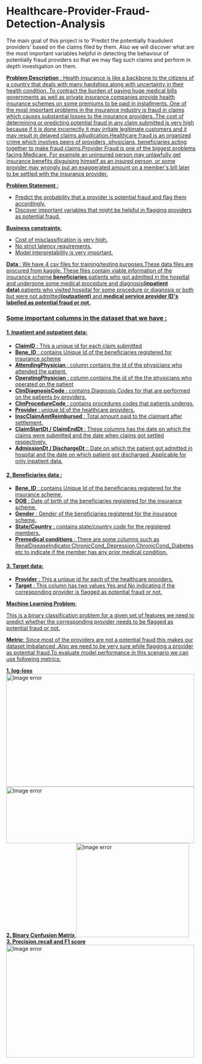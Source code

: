# Healthcare-Provider-Fraud-Detection-Analysis
The main goal of this project is to ’Predict the potentially fraudulent providers’ based on the claims filed by them. Also we will discover what are the most important variables helpful in detecting the behaviour of potentially fraud providers so that we may flag such claims and perform in depth investigation on them.


<b><u>Problem Description</b> : Health insurance is like a backbone to the citizens of a country that deals with
many hardships along with uncertainty in their health condition. To contract the burden of paying huge
medical bills governments as well as private insurance companies provide health insurance schemes on
some premiums to be paid in installments.
One of the most important problems in the insurance industry is fraud in claims which causes substantial
losses to the insurance providers..The cost of determining or predicting potential fraud in any claim
submitted is very high because if it is done incorrectly it may irritate legitimate customers and it may result in
delayed claims adjudication.Healthcare fraud is an organized crime which involves peers of providers,
physicians, beneficiaries acting together to make fraud claims.Provider Fraud is one of the biggest problems
facing Medicare. For example an uninsured person may unlawfully get insurance benefits disguising himself
as an insured person, or some provider may wrongly put an exaggerated amount on a member's bill later to
be settled with the insurance provider.


<b><u>Problem Statement</b> :
<ul>
<li>Predict the probability that a provider is potential fraud and flag them accordingly.</li>
<li>Discover important variables that might be helpful in flagging providers as potential fraud.</li>
</ul>


<b><u>Business constraints</b>:
<ul>
<li>Cost of misclassification is very high.</li>
<li>No strict latency requirements.</li>
<li>Model interpretability is very important.</li>
</ul>

<b><u>Data </b>: 
We have 4 csv files for training/testing purposes.These data files are procured from kaggle. These files
contain viable information of the insurance scheme <b>beneficiaries</b>,patients who got admitted in the hospital
and undergone some medical procedure and diagnosis<b>(inpatient data)</b>,patients who visited hospital for
some procedure or diagnosis or both but were not admitted<b>(outpatient)</b> and <b>medical service provider ID's
labelled as potential fraud or not</b>.
  
### Some important columns in the dataset that we have :
#### 1. Inpatient and outpatient data: 
<ul>
<li><b>ClaimID</b> : This a unique id for each claim submitted</li>
<li><b>Bene_ID</b> : contains Unique Id of the beneficiaries registered for insurance scheme</li>
<li><b>AttendingPhysician</b> : column contains the id of the physicians who attended the patient.</li>
<li><b>OperatingPhysician</b> : column contains the id of the the physicians who operated on the
patient</li>
<li><b>ClmDiagnosisCode</b> : contains Diagnosis Codes for that are performed on the patients by
providers.</li>
<li><b>ClmProcedureCode</b> : contains procedures codes that patients undergo.</li>
<li><b>Provider</b> :  unique Id of the healthcare providers.</li>
<li><b>InscClaimAmtReimbursed</b> : Total amount paid to the claimant after settlement.
</li>
<li><b>ClaimStartDt / ClaimEndDt </b> : These columns has the date on which the claims were
submitted and the date when claims got settled respectively.
</li>
<li><b>AdmissionDt / DischargeDt </b> :: Date on which the patient got admitted in hospital and the
date on which patient got discharged .Applicable for only inpatient data.</li>
</ul>

#### 2. Beneficiaries data :
<ul>
<li><b>Bene_ID</b> : contains Unique Id of the beneficiaries registered for the insurance scheme.</li>
<li><b>DOB</b> :  Date of birth of the beneficiaries registered for the insurance scheme.</li>
<li><b>Gender</b> : Gender of the beneficiaries registered for the insurance scheme.
</li>
<li><b>State/Country</b> : contains state/country code for the registered members.</li>
<li><b>Premedical conditions</b> :  There are some columns such as RenalDiseaseIndicator,ChronicCond_Depression,ChronicCond_Diabetes etc to indicate if
the member has any prior medical condition.
</li>
</ul>

#### 3. Target data:
<ul>
<li><b>Provider</b> : This a unique id for each of the healthcare providers.</li>
<li><b>Target</b> :  This column has two values Yes and No indicating if the corresponding provider is
flagged as potential fraud or not.</li>
</ul>
  
<b><u>Machine Learning Problem</b>: 

This is a binary classification problem,for a given set of features we
need to predict whether the corresponding provider needs to be flagged as potential fraud or not.

<b>Metric</b>: 
Since most of the providers are not a potential fraud,this makes our dataset Imbalanced .Also we
need to be very sure while flagging a provider as potential fraud.To evaluate model performance in this
scenario we can use following metrics:

<div>
<b>1. log-loss</b>
<img src="https://conorsdatablog.files.wordpress.com/2018/03/log_loss.png?w=615&h=597" alt="Image error" width="500" height="300">
<img src="https://i.stack.imgur.com/UN1Pk.png" alt="Image error" width="500" height="150"></div>
<div>
<b>2. Binary Confusion Matrix</b>
<img src="https://miro.medium.com/max/2102/1*fxiTNIgOyvAombPJx5KGeA.png" alt="Image error" width="300" height="250">
</div>
<div>
<b>3. Precision,recall and F1 score</b>
<img src="https://miro.medium.com/max/4420/1*btcfBuM5Eqqc6rJ3iw3sNQ.png" alt="Image error" width="500" height="300">
</div>
